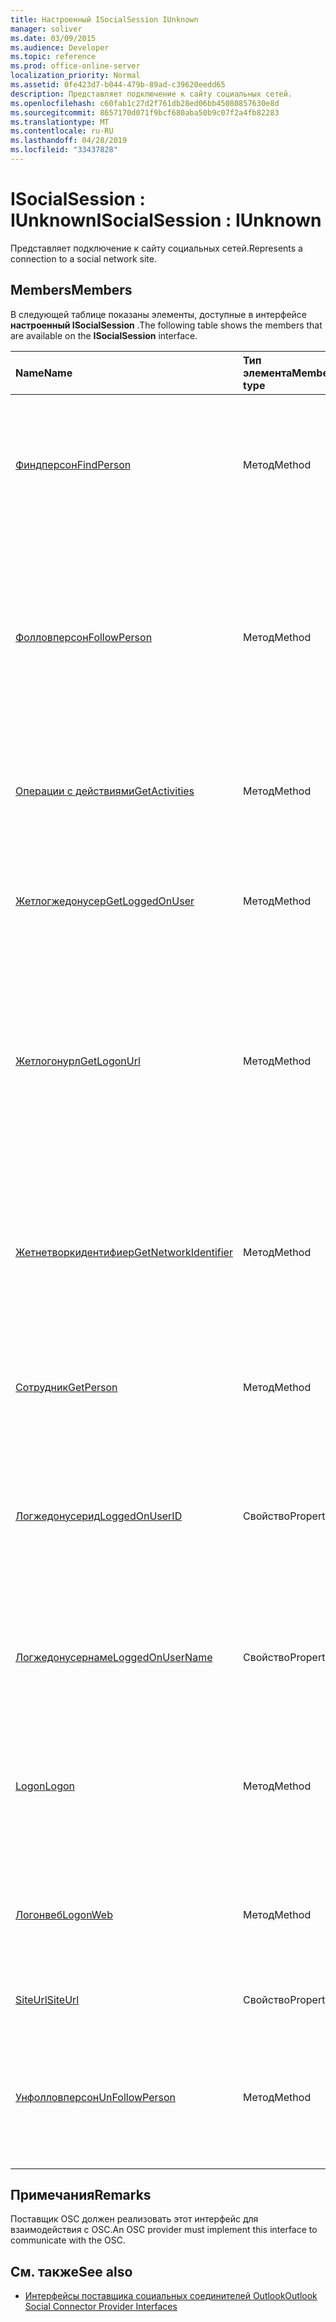 ```yaml
---
title: Настроенный ISocialSession IUnknown
manager: soliver
ms.date: 03/09/2015
ms.audience: Developer
ms.topic: reference
ms.prod: office-online-server
localization_priority: Normal
ms.assetid: 0fe423d7-b044-479b-89ad-c39620eedd65
description: Представляет подключение к сайту социальных сетей.
ms.openlocfilehash: c60fab1c27d2f761db28ed06bb45080857630e8d
ms.sourcegitcommit: 8657170d071f9bcf680aba50b9c07f2a4fb82283
ms.translationtype: MT
ms.contentlocale: ru-RU
ms.lasthandoff: 04/28/2019
ms.locfileid: "33437828"
---
```

# <a name="isocialsession--iunknown"></a><span data-ttu-id="f5219-103">ISocialSession : IUnknown</span><span class="sxs-lookup"><span data-stu-id="f5219-103">ISocialSession : IUnknown</span></span>

<span data-ttu-id="f5219-104">Представляет подключение к сайту социальных сетей.</span><span class="sxs-lookup"><span data-stu-id="f5219-104">Represents a connection to a social network site.</span></span>
  
## <a name="members"></a><span data-ttu-id="f5219-105">Members</span><span class="sxs-lookup"><span data-stu-id="f5219-105">Members</span></span>

<span data-ttu-id="f5219-106">В следующей таблице показаны элементы, доступные в интерфейсе **настроенный ISocialSession** .</span><span class="sxs-lookup"><span data-stu-id="f5219-106">The following table shows the members that are available on the **ISocialSession** interface.</span></span> 
  
|<span data-ttu-id="f5219-107">**Name**</span><span class="sxs-lookup"><span data-stu-id="f5219-107">**Name**</span></span>|<span data-ttu-id="f5219-108">**Тип элемента**</span><span class="sxs-lookup"><span data-stu-id="f5219-108">**Member type**</span></span>|<span data-ttu-id="f5219-109">**Описание**</span><span class="sxs-lookup"><span data-stu-id="f5219-109">**Description**</span></span>|
|:-----|:-----|:-----|
|[<span data-ttu-id="f5219-110">Финдперсон</span><span class="sxs-lookup"><span data-stu-id="f5219-110">FindPerson</span></span>](isocialsession-findperson.md) <br/> |<span data-ttu-id="f5219-111">Метод</span><span class="sxs-lookup"><span data-stu-id="f5219-111">Method</span></span>  <br/> |<span data-ttu-id="f5219-112">Получает строку, представляющую одного или нескольких лиц, которые совпадают с параметром _UserID_ .</span><span class="sxs-lookup"><span data-stu-id="f5219-112">Gets a string that represents one or more persons who match the  _userID_ parameter.</span></span>  <br/> |
|[<span data-ttu-id="f5219-113">Фолловперсон</span><span class="sxs-lookup"><span data-stu-id="f5219-113">FollowPerson</span></span>](isocialsession-followperson.md) <br/> |<span data-ttu-id="f5219-114">Метод</span><span class="sxs-lookup"><span data-stu-id="f5219-114">Method</span></span>  <br/> |<span data-ttu-id="f5219-115">Добавляет пользователя, указанного параметром _EmailAddress_ , в качестве друга для пользователя, выполнившего вход в социальной сети.</span><span class="sxs-lookup"><span data-stu-id="f5219-115">Adds the person identified by the  _emailAddress_ parameter as a friend for the logged-on user on the social network.</span></span>  <br/> |
|[<span data-ttu-id="f5219-116">Операции с действиями</span><span class="sxs-lookup"><span data-stu-id="f5219-116">GetActivities</span></span>](isocialsession-getactivities.md) <br/> |<span data-ttu-id="f5219-117">Метод</span><span class="sxs-lookup"><span data-stu-id="f5219-117">Method</span></span>  <br/> |<span data-ttu-id="f5219-118">Этот метод является устаревшим в Outlook Social Connector (OSC) 1,1.</span><span class="sxs-lookup"><span data-stu-id="f5219-118">This method has been deprecated in Outlook Social Connector (OSC) 1.1.</span></span>  <br/> |
|[<span data-ttu-id="f5219-119">Жетлогжедонусер</span><span class="sxs-lookup"><span data-stu-id="f5219-119">GetLoggedOnUser</span></span>](isocialsession-getloggedonuser.md) <br/> |<span data-ttu-id="f5219-120">Метод</span><span class="sxs-lookup"><span data-stu-id="f5219-120">Method</span></span>  <br/> |<span data-ttu-id="f5219-121">Получает интерфейс [исоЦиалпрофиле](isocialprofileisocialperson.md) , представляющий пользователя, выполнившего вход в систему.</span><span class="sxs-lookup"><span data-stu-id="f5219-121">Gets an [ISocialProfile](isocialprofileisocialperson.md) interface that represents the logged-on user.</span></span>  <br/> |
|[<span data-ttu-id="f5219-122">Жетлогонурл</span><span class="sxs-lookup"><span data-stu-id="f5219-122">GetLogonUrl</span></span>](isocialsession-getlogonurl.md) <br/> |<span data-ttu-id="f5219-123">Метод</span><span class="sxs-lookup"><span data-stu-id="f5219-123">Method</span></span>  <br/> |<span data-ttu-id="f5219-124">Получает строку, представляющую URL-адрес, используемый для представления формы на основе браузера пользователю во время веб-проверки подлинности.</span><span class="sxs-lookup"><span data-stu-id="f5219-124">Gets a string that represents a URL that is used for presenting a browser-based form to the user during web authentication.</span></span>  <br/> |
|[<span data-ttu-id="f5219-125">Жетнетворкидентифиер</span><span class="sxs-lookup"><span data-stu-id="f5219-125">GetNetworkIdentifier</span></span>](isocialsession-getnetworkidentifier.md) <br/> |<span data-ttu-id="f5219-126">Метод</span><span class="sxs-lookup"><span data-stu-id="f5219-126">Method</span></span>  <br/> |<span data-ttu-id="f5219-127">Получает строку, представляющую уникальный идентификатор социальной сети для данного подключения к социальной сети.</span><span class="sxs-lookup"><span data-stu-id="f5219-127">Gets a string that represents a unique social network identifier for a given social network connection.</span></span>  <br/> |
|[<span data-ttu-id="f5219-128">Сотрудник</span><span class="sxs-lookup"><span data-stu-id="f5219-128">GetPerson</span></span>](isocialsession-getperson.md) <br/> |<span data-ttu-id="f5219-129">Метод</span><span class="sxs-lookup"><span data-stu-id="f5219-129">Method</span></span>  <br/> |<span data-ttu-id="f5219-130">Получает интерфейс [исоЦиалперсон](isocialpersoniunknown.md) , основанный на параметре _UserID_ .</span><span class="sxs-lookup"><span data-stu-id="f5219-130">Gets an [ISocialPerson](isocialpersoniunknown.md) interface based on the  _userID_ parameter.</span></span>  <br/> |
|[<span data-ttu-id="f5219-131">Логжедонусерид</span><span class="sxs-lookup"><span data-stu-id="f5219-131">LoggedOnUserID</span></span>](isocialsession-loggedonuserid.md) <br/> |<span data-ttu-id="f5219-132">Свойство</span><span class="sxs-lookup"><span data-stu-id="f5219-132">Property</span></span>  <br/> |<span data-ttu-id="f5219-133">Возвращает строку, представляющую идентификатор пользователя социальной сети пользователя, выполнившего вход в систему.</span><span class="sxs-lookup"><span data-stu-id="f5219-133">Returns a string that represents the social network user ID of the user who is currently logged on.</span></span>  <br/> |
|[<span data-ttu-id="f5219-134">Логжедонусернаме</span><span class="sxs-lookup"><span data-stu-id="f5219-134">LoggedOnUserName</span></span>](isocialsession-loggedonusername.md) <br/> |<span data-ttu-id="f5219-135">Свойство</span><span class="sxs-lookup"><span data-stu-id="f5219-135">Property</span></span>  <br/> |<span data-ttu-id="f5219-136">Возвращает строку, представляющую имя пользователя, используемое при входе в систему.</span><span class="sxs-lookup"><span data-stu-id="f5219-136">Returns a string that represents the user name that is used when logging on.</span></span>  <br/> |
|[<span data-ttu-id="f5219-137">Logon</span><span class="sxs-lookup"><span data-stu-id="f5219-137">Logon</span></span>](isocialsession-logon.md) <br/> |<span data-ttu-id="f5219-138">Метод</span><span class="sxs-lookup"><span data-stu-id="f5219-138">Method</span></span>  <br/> |<span data-ttu-id="f5219-139">Выполняет вход на сайт социальных сетей с использованием указанных имени пользователя и пароля.</span><span class="sxs-lookup"><span data-stu-id="f5219-139">Logs on to the social network site by using the specified user name and password.</span></span>  <br/> |
|[<span data-ttu-id="f5219-140">Логонвеб</span><span class="sxs-lookup"><span data-stu-id="f5219-140">LogonWeb</span></span>](isocialsession-logonweb.md) <br/> |<span data-ttu-id="f5219-141">Метод</span><span class="sxs-lookup"><span data-stu-id="f5219-141">Method</span></span>  <br/> |<span data-ttu-id="f5219-142">Выполняет вход на сайт социальных сетей с помощью проверки подлинности на основе форм.</span><span class="sxs-lookup"><span data-stu-id="f5219-142">Logs on to the social network site by using forms-based authentication.</span></span>  <br/> |
|[<span data-ttu-id="f5219-143">SiteUrl</span><span class="sxs-lookup"><span data-stu-id="f5219-143">SiteUrl</span></span>](isocialsession-siteurl.md) <br/> |<span data-ttu-id="f5219-144">Свойство</span><span class="sxs-lookup"><span data-stu-id="f5219-144">Property</span></span>  <br/> |<span data-ttu-id="f5219-145">Задает URL-адрес сайта социальных сетей.</span><span class="sxs-lookup"><span data-stu-id="f5219-145">Sets the social network site URL.</span></span>  <br/> |
|[<span data-ttu-id="f5219-146">Унфолловперсон</span><span class="sxs-lookup"><span data-stu-id="f5219-146">UnFollowPerson</span></span>](isocialsession-unfollowperson.md) <br/> |<span data-ttu-id="f5219-147">Метод</span><span class="sxs-lookup"><span data-stu-id="f5219-147">Method</span></span>  <br/> |<span data-ttu-id="f5219-148">Удаляет пользователя, определенного параметром _UserID_ , в качестве друга в социальной сети.</span><span class="sxs-lookup"><span data-stu-id="f5219-148">Removes the person identified by the  _userID_ parameter as a friend on the social network.</span></span>  <br/> |
   
## <a name="remarks"></a><span data-ttu-id="f5219-149">Примечания</span><span class="sxs-lookup"><span data-stu-id="f5219-149">Remarks</span></span>

<span data-ttu-id="f5219-150">Поставщик OSC должен реализовать этот интерфейс для взаимодействия с OSC.</span><span class="sxs-lookup"><span data-stu-id="f5219-150">An OSC provider must implement this interface to communicate with the OSC.</span></span>
  
## <a name="see-also"></a><span data-ttu-id="f5219-151">См. также</span><span class="sxs-lookup"><span data-stu-id="f5219-151">See also</span></span>

- [<span data-ttu-id="f5219-152">Интерфейсы поставщика социальных соединителей Outlook</span><span class="sxs-lookup"><span data-stu-id="f5219-152">Outlook Social Connector Provider Interfaces</span></span>](outlook-social-connector-provider-interfaces.md)

